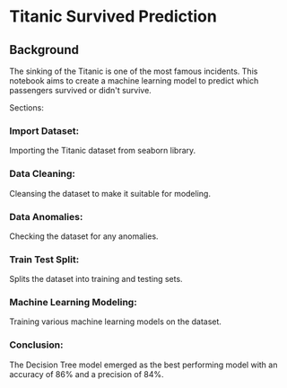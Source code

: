 # Titanic Survived Prediction
## Background
The sinking of the Titanic is one of the most famous incidents. This notebook aims to create a machine learning model to predict which passengers survived or didn't survive.

Sections:
### **Import Dataset**:

Importing the Titanic dataset from seaborn library.
### Data Cleaning:

Cleansing the dataset to make it suitable for modeling.
### Data Anomalies:

Checking the dataset for any anomalies.
### Train Test Split:

Splits the dataset into training and testing sets.
### Machine Learning Modeling:

Training various machine learning models on the dataset.
### Conclusion:

The Decision Tree model emerged as the best performing model with an accuracy of 86% and a precision of 84%.
